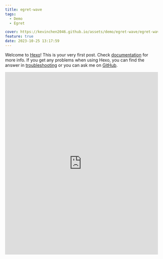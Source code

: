 ```yaml
---
title: egret-wave
tags:
  - Demo
  - Egret

cover: https://kevinchen2046.github.io/assets/demo/egret-wave/egret-wave.png
feature: true
date: 2023-10-25 13:17:59
---
```

Welcome to [Hexo](https://hexo.io/)! This is your very first post. Check [documentation](https://hexo.io/docs/) for more info. If you get any problems when using Hexo, you can find the answer in [troubleshooting](https://hexo.io/docs/troubleshooting.html) or you can ask me on [GitHub](https://github.com/hexojs/hexo/issues).

<iframe
width=100%
height=600
src='https://kevinchen2046.github.io/assets/demo/egret-wave/index.html'
frameborder=0
></iframe>